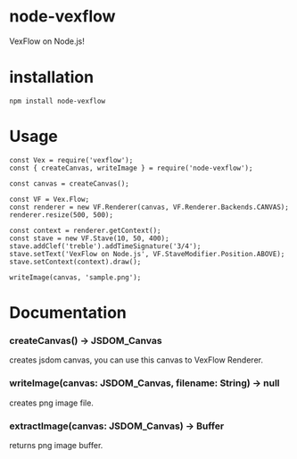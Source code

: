 # node-vexflow
VexFlow on Node.js!

# installation
```
npm install node-vexflow
```

# Usage
```
const Vex = require('vexflow');
const { createCanvas, writeImage } = require('node-vexflow');

const canvas = createCanvas();

const VF = Vex.Flow;
const renderer = new VF.Renderer(canvas, VF.Renderer.Backends.CANVAS);
renderer.resize(500, 500);

const context = renderer.getContext();
const stave = new VF.Stave(10, 50, 400);
stave.addClef('treble').addTimeSignature('3/4');
stave.setText('VexFlow on Node.js', VF.StaveModifier.Position.ABOVE);
stave.setContext(context).draw();

writeImage(canvas, 'sample.png');
```

# Documentation
### createCanvas() -> JSDOM_Canvas
creates jsdom canvas, you can use this canvas to VexFlow Renderer.

### writeImage(canvas: JSDOM_Canvas, filename: String) -> null
creates png image file.

### extractImage(canvas: JSDOM_Canvas) -> Buffer
returns png image buffer.

